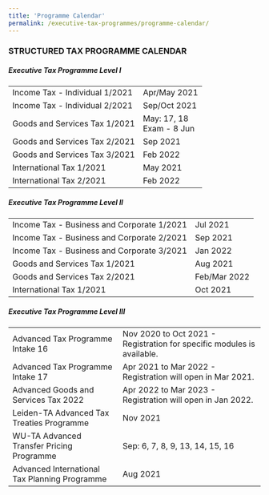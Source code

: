 ```yaml
---
title: 'Programme Calendar'
permalink: /executive-tax-programmes/programme-calendar/
---
```


### **STRUCTURED TAX PROGRAMME CALENDAR**
##### **Executive Tax Programme Level I**

<table>
  <tr>
    <td>Income Tax - Individual 1/2021</td>
    <td>Apr/May 2021</td>
  </tr> 
  <tr>
    <td>Income Tax - Individual 2/2021</td>
    <td>Sep/Oct 2021</td>
  </tr> 
  <tr>
    <td>Goods and Services Tax 1/2021</td>
    <td>May: 17, 18<br>Exam - 8 Jun</td>
    </tr> 
  <tr>
    <td>Goods and Services Tax 2/2021</td>
    <td>Sep 2021</td>
  </tr>  
  <tr>
    <td>Goods and Services Tax 3/2021</td>
    <td>Feb 2022</td>
  </tr>  
  <tr>
   <td>International Tax 1/2021</td>
    <td>May 2021</td>
  </tr>  
  <tr>
    <td>International Tax 2/2021</td>
    <td>Feb 2022</td>
  </tr>  
</table>

 
##### **Executive Tax Programme Level II**

<div>

  <table>
  <tbody>
    <tr>
      <td>Income Tax - Business and Corporate 1/2021</td>
      <td>Jul 2021<br> 
  </tr>  
  <tr>
      <td>Income Tax - Business and Corporate 2/2021</td>
      <td>Sep 2021<br> 
  </tr>  
  <tr>
     <td>Income Tax - Business and Corporate 3/2021</td>
      <td>Jan 2022<br>
  </tr>  
  <tr>
       <td>Goods and Services Tax 1/2021</td>
      <td>Aug 2021<br>
  </tr>  
  <tr>
      <td>Goods and Services Tax 2/2021</td>
      <td>Feb/Mar 2022<br> 
  </tr>  
  <tr>
     <td>International Tax 1/2021</td>
      <td>Oct 2021</td>
   </tbody>
   </table>

 
##### **Executive Tax Programme Level III**


<table>
  </tbody>
  <tr>
    <td>Advanced Tax Programme Intake 16</td>
    <td>Nov 2020 to Oct 2021 - Registration for specific modules is available.<br>
    </td> 
  <tr>
    <td>Advanced Tax Programme Intake 17</td>
    <td>Apr 2021 to Mar 2022 - Registration will open in Mar 2021.<br>
     </td> 
  <tr>
     <td>Advanced Goods and Services Tax 2022</td>
    <td>Apr 2022 to Mar 2023 - Registration will open in Jan 2022.<br>
    </td> 
  <tr>
    <td>Leiden-TA Advanced Tax Treaties Programme </td>
    <td>Nov 2021 </td>
  <tr>
   <td>WU-TA Advanced Transfer Pricing Programme</td>
    <td>Sep: 6, 7, 8, 9, 13, 14, 15, 16 </td>
  <tr>
   <td>Advanced International Tax Planning Programme</td>
    <td>Aug 2021 </td>
  </tr>
 </tbody>
 </table>

 
